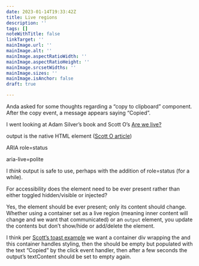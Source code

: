 ```yaml
---
date: 2023-01-14T19:33:42Z
title: Live regions
description: ''
tags: []
noteWithTitle: false
linkTarget: ''
mainImage.url: ''
mainImage.alt: ''
mainImage.aspectRatioWidth: ''
mainImage.aspectRatioHeight: ''
mainImage.srcsetWidths: ''
mainImage.sizes: ''
mainImage.isAnchor: false
draft: true

---
```

Anda asked for some thoughts regarding a “copy to clipboard” component. After the copy event, a message appears saying “Copied”.

I went looking at Adam Silver’s book and Scott O’s [Are we live?](https://www.scottohara.me/blog/2022/02/05/are-we-live.html)

output is the native HTML element ([Scott O article](https://www.scottohara.me/blog/2019/07/10/the-output-element.html))

ARIA role=status

aria-live=polite

I _think_ output is safe to use, perhaps with the addition of role=status (for a while).

For accessibility does the element need to be ever present rather than either toggled hidden/visible or injected?

Yes, the element should be ever present; only its content should change. Whether using a container set as a live region (meaning inner content will change and we want that communicated) or an `output` element, you update the contents but don’t show/hide or add/delete the element.

I think per [Scott’s toast example](https://scottaohara.github.io/tests/html-output/toastput-aria.html) we want a container div wrapping the <output> and this container handles styling, then the <output> should be empty but populated with the text “Copied” by the click event handler, then after a few seconds the output’s textContent should be set to empty again.